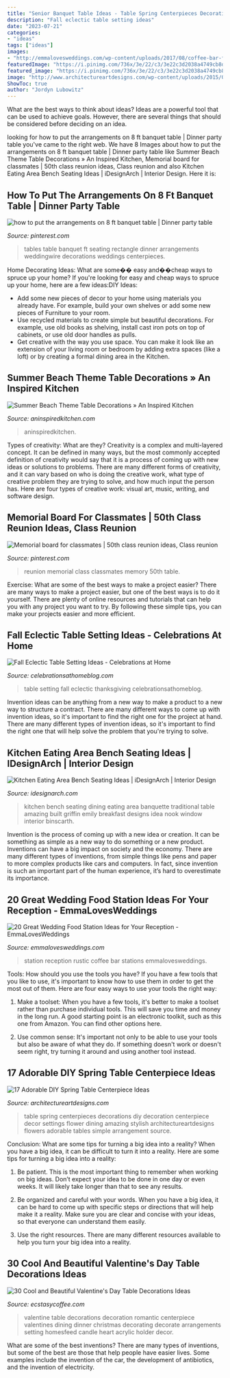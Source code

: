 ```yaml
---
title: "Senior Banquet Table Ideas - Table Spring Centerpieces Decorations Diy Decoration Centerpiece Decor Settings Flower Dining Amazing Stylish Architectureartdesigns Flowers Adorable Tables Simple Arrangement Source"
description: "Fall eclectic table setting ideas"
date: "2023-07-21"
categories:
- "ideas"
tags: ["ideas"]
images:
- "http://emmalovesweddings.com/wp-content/uploads/2017/08/coffee-bar-for-rustic-wedding-ideas.jpg"
featuredImage: "https://i.pinimg.com/736x/3e/22/c3/3e22c3d2038a4749cb8d2bd77c4f769b.jpg"
featured_image: "https://i.pinimg.com/736x/3e/22/c3/3e22c3d2038a4749cb8d2bd77c4f769b.jpg"
image: "http://www.architectureartdesigns.com/wp-content/uploads/2015/03/615-630x945.jpg"
ShowToc: true
author: "Jordyn Lubowitz"
---
```



What are the best ways to think about ideas?
Ideas are a powerful tool that can be used to achieve goals. However, there are several things that should be considered before deciding on an idea.

	

		
looking for how to put the arrangements on 8 ft banquet table | Dinner party table you've came to the right web. We have 8 Images about how to put the arrangements on 8 ft banquet table | Dinner party table like Summer Beach Theme Table Decorations » An Inspired Kitchen, Memorial board for classmates | 50th class reunion ideas, Class reunion and also Kitchen Eating Area Bench Seating Ideas | iDesignArch | Interior Design. Here it is:
		
    
## How To Put The Arrangements On 8 Ft Banquet Table | Dinner Party Table

<img loading=lazy src="https://i.pinimg.com/736x/33/0d/38/330d385ca9047ae12c8edb83d73def94--loudoun-county-banquet-tables.jpg" onerror="this.onerror=null;this.src='https://tse4.mm.bing.net/th?id=OIP.yhtrvd9ciOnlo1izy_-EewAAAA&amp;pid=15.1';" alt="how to put the arrangements on 8 ft banquet table | Dinner party table">

_Source: pinterest.com_

>tables table banquet ft seating rectangle dinner arrangements weddingwire decorations weddings centerpieces. 

	

Home Decorating Ideas: What are some�� easy and��cheap ways to spruce up your home?
If you're looking for easy and cheap ways to spruce up your home, here are a few ideas:DIY Ideas: 
- Add some new pieces of decor to your home using materials you already have. For example, build your own shelves or add some new pieces of Furniture to your room. 
- Use recycled materials to create simple but beautiful decorations. For example, use old books as shelving, install cast iron pots on top of cabinets, or use old door handles as pulls. 
- Get creative with the way you use space. You can make it look like an extension of your living room or bedroom by adding extra spaces (like a loft) or by creating a formal dining area in the Kitchen.

    
## Summer Beach Theme Table Decorations » An Inspired Kitchen

<img loading=lazy src="https://www.aninspiredkitchen.com/wp-content/uploads/2013/07/family-reunion-2013-0221-e1374466838447.jpg" onerror="this.onerror=null;this.src='https://tse4.mm.bing.net/th?id=OIP.XR2WR40B6b-tGRVRFZ-d8gHaJ4&amp;pid=15.1';" alt="Summer Beach Theme Table Decorations » An Inspired Kitchen">

_Source: aninspiredkitchen.com_

>aninspiredkitchen. 

	

Types of creativity: What are they?
Creativity is a complex and multi-layered concept. It can be defined in many ways, but the most commonly accepted definition of creativity would say that it is a process of coming up with new ideas or solutions to problems. There are many different forms of creativity, and it can vary based on who is doing the creative work, what type of creative problem they are trying to solve, and how much input the person has. Here are four types of creative work: visual art, music, writing, and software design.

    
## Memorial Board For Classmates | 50th Class Reunion Ideas, Class Reunion

<img loading=lazy src="https://i.pinimg.com/736x/3e/22/c3/3e22c3d2038a4749cb8d2bd77c4f769b.jpg" onerror="this.onerror=null;this.src='https://tse3.mm.bing.net/th?id=OIP.DWe9GObS-HWal3rg_HsaqAHaFj&amp;pid=15.1';" alt="Memorial board for classmates | 50th class reunion ideas, Class reunion">

_Source: pinterest.com_

>reunion memorial class classmates memory 50th table. 

	

Exercise: What are some of the best ways to make a project easier?
There are many ways to make a project easier, but one of the best ways is to do it yourself. There are plenty of online resources and tutorials that can help you with any project you want to try. By following these simple tips, you can make your projects easier and more efficient.

    
## Fall Eclectic Table Setting Ideas - Celebrations At Home

<img loading=lazy src="https://celebrationsathomeblog.com/wp-content/uploads/2011/11/fall-table-setting-ideas-6.jpg" onerror="this.onerror=null;this.src='https://tse2.mm.bing.net/th?id=OIP.3x4c3TpLm7-8PJ9HvBkJTgHaKh&amp;pid=15.1';" alt="Fall Eclectic Table Setting Ideas - Celebrations at Home">

_Source: celebrationsathomeblog.com_

>table setting fall eclectic thanksgiving celebrationsathomeblog. 

	

Invention ideas can be anything from a new way to make a product to a new way to structure a contract. There are many different ways to come up with invention ideas, so it's important to find the right one for the project at hand. There are many different types of invention ideas, so it's important to find the right one that will help solve the problem that you're trying to solve.

    
## Kitchen Eating Area Bench Seating Ideas | IDesignArch | Interior Design

<img loading=lazy src="http://www.idesignarch.com/wp-content/uploads/Kitchen-Bench-Seating-Ideas_8.jpg" onerror="this.onerror=null;this.src='https://tse2.mm.bing.net/th?id=OIP.Ti7eAF9qtKxf-H3s9y6HzAHaJ4&amp;pid=15.1';" alt="Kitchen Eating Area Bench Seating Ideas | iDesignArch | Interior Design">

_Source: idesignarch.com_

>kitchen bench seating dining eating area banquette traditional table amazing built griffin emily breakfast designs idea nook window interior binscarth. 

	

Invention is the process of coming up with a new idea or creation. It can be something as simple as a new way to do something or a new product. Inventions can have a big impact on society and the economy. There are many different types of inventions, from simple things like pens and paper to more complex products like cars and computers. In fact, since invention is such an important part of the human experience, it’s hard to overestimate its importance.

    
## 20 Great Wedding Food Station Ideas For Your Reception - EmmaLovesWeddings

<img loading=lazy src="http://emmalovesweddings.com/wp-content/uploads/2017/08/coffee-bar-for-rustic-wedding-ideas.jpg" onerror="this.onerror=null;this.src='https://tse3.mm.bing.net/th?id=OIP.ExNq3FGimMQUFaXe6TXjVgHaLH&amp;pid=15.1';" alt="20 Great Wedding Food Station Ideas for Your Reception - EmmaLovesWeddings">

_Source: emmalovesweddings.com_

>station reception rustic coffee bar stations emmalovesweddings. 

	

Tools: How should you use the tools you have?
If you have a few tools that you like to use, it's important to know how to use them in order to get the most out of them. Here are four easy ways to use your tools the right way:
1) Make a toolset: When you have a few tools, it's better to make a toolset rather than purchase individual tools. This will save you time and money in the long run. A good starting point is an electronic toolkit, such as this one from Amazon. You can find other options here.

2) Use common sense: It's important not only to be able to use your tools but also be aware of what they do. If something doesn't work or doesn't seem right, try turning it around and using another tool instead.

    
## 17 Adorable DIY Spring Table Centerpiece Ideas

<img loading=lazy src="http://www.architectureartdesigns.com/wp-content/uploads/2015/03/615-630x945.jpg" onerror="this.onerror=null;this.src='https://tse2.mm.bing.net/th?id=OIP.Ue9YK14yUbRZ5f3-bQRlbQHaLH&amp;pid=15.1';" alt="17 Adorable DIY Spring Table Centerpiece Ideas">

_Source: architectureartdesigns.com_

>table spring centerpieces decorations diy decoration centerpiece decor settings flower dining amazing stylish architectureartdesigns flowers adorable tables simple arrangement source. 

	

Conclusion: What are some tips for turning a big idea into a reality?
When you have a big idea, it can be difficult to turn it into a reality. Here are some tips for turning a big idea into a reality:
1. Be patient. This is the most important thing to remember when working on big ideas. Don’t expect your idea to be done in one day or even weeks. It will likely take longer than that to see any results.

2. Be organized and careful with your words. When you have a big idea, it can be hard to come up with specific steps or directions that will help make it a reality. Make sure you are clear and concise with your ideas, so that everyone can understand them easily.

3. Use the right resources. There are many different resources available to help you turn your big idea into a reality.

    
## 30 Cool And Beautiful Valentine&#039;s Day Table Decorations Ideas

<img loading=lazy src="https://i1.wp.com/www.ecstasycoffee.com/wp-content/uploads/2017/01/Red-Valentine-table-decorations.jpg?resize=750%2C563" onerror="this.onerror=null;this.src='https://tse4.mm.bing.net/th?id=OIP.MD3OK81FpziiaF1n2-YSvgHaFj&amp;pid=15.1';" alt="30 Cool and Beautiful Valentine&#039;s Day Table Decorations Ideas">

_Source: ecstasycoffee.com_

>valentine table decorations decoration romantic centerpiece valentines dining dinner christmas decorating decorate arrangements setting homesfeed candle heart acrylic holder decor. 

	

What are some of the best inventions?
There are many types of inventions, but some of the best are those that help people have easier lives. Some examples include the invention of the car, the development of antibiotics, and the invention of electricity.

